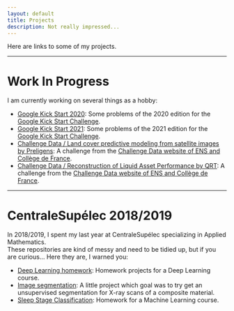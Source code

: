 ```yaml
---
layout: default
title: Projects
description: Not really impressed...
---
```

Here are links to some of my projects.

___
# Work In Progress
I am currently working on several things as a hobby:
- [Google Kick Start 2020](https://github.com/JlnZhou/GoogleKickStart2020): Some problems of the 2020 edition for the [Google Kick Start Challenge](https://codingcompetitions.withgoogle.com/kickstart).
- [Google Kick Start 2021](https://github.com/JlnZhou/GoogleKickStart2021): Some problems of the 2021 edition for the [Google Kick Start Challenge](https://codingcompetitions.withgoogle.com/kickstart).
- [Challenge Data / Land cover predictive modeling from satellite images by Preligens](https://github.com/JlnZhou/ChallengeDataPreligens2021): A challenge from the [Challenge Data website of ENS and Collège de France](https://challengedata.ens.fr/).
- [Challenge Data / Reconstruction of Liquid Asset Performance by QRT](https://github.com/JlnZhou/ChallengeDataQRT2021): A challenge from the [Challenge Data website of ENS and Collège de France](https://challengedata.ens.fr/).

___
# CentraleSupélec 2018/2019
In 2018/2019, I spent my last year at CentraleSupélec specializing in Applied Mathematics.   
These repositories are kind of messy and need to be tidied up, but if you are curious... Here they are, I warned you:
- [Deep Learning homework](https://github.com/JlnZhou/MVA_DeepLearning_2018_2019): Homework projects for a Deep Learning course.
- [Image segmentation](https://github.com/JlnZhou/Safran_projet): A little project which goal was to try get an unsupervised segmentation for X-ray scans of a composite material.
- [Sleep Stage Classification](https://github.com/JlnZhou/DreemSleepStageClassificationChallenge):  Homework for a Machine Learning course.
